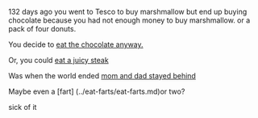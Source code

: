 132 days ago you went to Tesco to buy marshmallow
but end up buying chocolate because you had not enough money to buy marshmallow.
or a pack of four donuts.

You decide to [eat the chocolate anyway.](../youre-fine/youre-fine.md)

Or, you could [eat a juicy steak](../rib-eye/rib-eye.md)

Was when the world ended [mom and dad stayed behind](../space-travel/space-travel.md)

Maybe even a [fart] (../eat-farts/eat-farts.md)or two?

sick of it